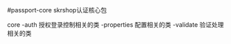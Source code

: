 #passport-core
skrshop认证核心包

core
    -auth 授权登录控制相关的类
    -properties 配置相关的类
    -validate 验证处理相关的类
    